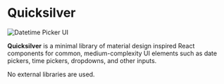 # Quicksilver

![Datetime Picker UI](https://user-images.githubusercontent.com/44995807/92296179-a8cb3580-eee6-11ea-8b58-6d27145ed5da.jpg)

**Quicksilver** is a minimal library of material design inspired React components for common, medium-complexity UI elements
such as date pickers, time pickers, dropdowns, and other inputs.

No external libraries are used.

